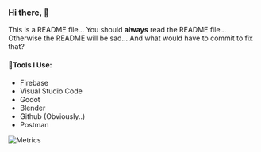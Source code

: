 
### Hi there, 👋
This is a README file... You should **always** read the README file... Otherwise the README will be sad... And what would have to commit to fix that?

#### 🔬Tools I Use:
- Firebase
- Visual Studio Code
- Godot
- Blender
- Github (Obviously..)
- Postman

![Metrics](https://metrics.lecoq.io/joshpinto6?template=classic&introduction=1&base.indepth=false&introduction.title=true&config.timezone=America%2FNew_York)
